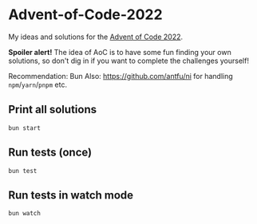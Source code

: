 # Advent-of-Code-2022

My ideas and solutions for the [Advent of Code 2022](https://adventofcode.com/2022).

**Spoiler alert!** The idea of AoC is to have some fun finding your own solutions, so don't dig in if you want to 
complete the challenges yourself!

Recommendation: Bun
Also: https://github.com/antfu/ni for handling `npm`/`yarn`/`pnpm` etc.

## Print all solutions

```shell
bun start
```

## Run tests (once)

```shell
bun test
```

## Run tests in watch mode

```shell
bun watch
```
